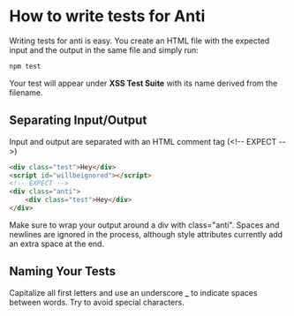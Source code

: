 # How to write tests for Anti
Writing tests for anti is easy. You create an HTML file with the expected input and the output in the same file and simply run:
```javascript
npm test
```
Your test will appear under **XSS Test Suite** with its name derived from the filename.

## Separating Input/Output
Input and output are separated with an HTML comment tag (<\!-- EXPECT -->)
```html
<div class="test">Hey</div>
<script id="willbeignored"></script>
<!-- EXPECT -->
<div class="anti">
    <div class="test">Hey</div>
</div>
```
Make sure to wrap your output around a div with class="anti". Spaces and newlines are ignored in the process, although style attributes currently add an extra space at the end.

## Naming Your Tests
Capitalize all first letters and use an underscore **_** to indicate spaces between words. Try to avoid special characters.